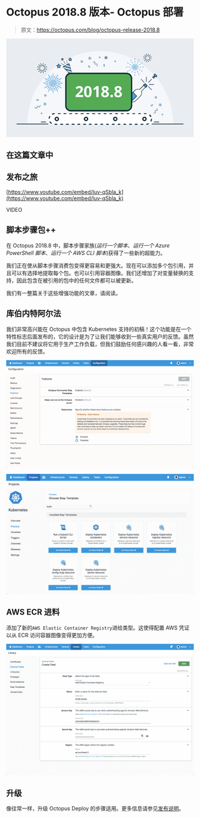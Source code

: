 # Octopus 2018.8 版本- Octopus 部署

> 原文：<https://octopus.com/blog/octopus-release-2018.8>

[![Octopus Deploy 2018.8 release banner](img/fa30389882d3234e50c30f452282ec94.png)](#)

## 在这篇文章中

## 发布之旅

[https://www.youtube.com/embed/luv-qSbla_k](https://www.youtube.com/embed/luv-qSbla_k)

VIDEO

## 脚本步骤包++

在 Octopus 2018.8 中，脚本步骤家族(*运行一个脚本*、*运行一个 Azure PowerShell 脚本*、*运行一个 AWS CLI 脚本*)获得了一些新的超能力。

我们正在使从脚本步骤消费包变得更容易和更强大。现在可以添加多个包引用，并且可以有选择地提取每个包。也可以引用容器图像。我们还增加了对变量替换的支持，因此包含在被引用的包中的任何文件都可以被更新。

我们有一整篇关于这些增强功能的文章，请阅读。

## 库伯内特阿尔法

我们非常高兴能在 Octopus 中包含 Kubernetes 支持的初稿！这个功能是在一个特性标志后面发布的，它的设计是为了让我们能够收到一些真实用户的反馈。虽然我们目前不建议将它用于生产工作负载，但我们鼓励任何感兴趣的人看一看，非常欢迎所有的反馈。

[![Kubernetes Feature Flag](img/45e3009eecfb5dafddc62d2d4c47bee9.png)](#)

[![Kubernetes Step](img/3ea843005375b16c9dbfa68180421046.png)](#)

## AWS ECR 进料

添加了新的`AWS Elastic Container Registry`进给类型。这使得配置 AWS 凭证以从 ECR 访问容器图像变得更加方便。

[![ECR Feed](img/e3f41c9aa2501e8b21bc442cef38df0d.png)](#)

## 升级

像往常一样，升级 Octopus Deploy 的步骤适用。更多信息请参见[发布说明](https://octopus.com/downloads/compare?to=2018.8.0)。